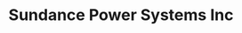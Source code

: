 ---
title: "Sundance Power Systems Inc"
url: /weaverville/sundance-power-systems-inc/
shop: shop
---